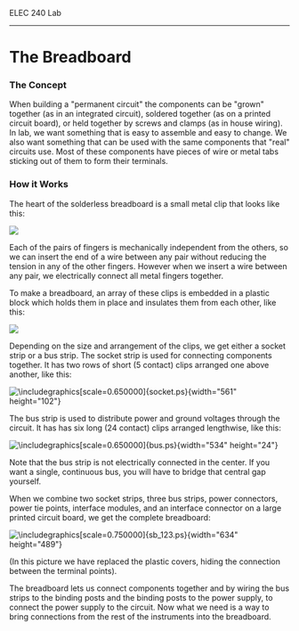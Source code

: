 ELEC 240 Lab

------------------------------------------------------------------------

The Breadboard
==============

### The Concept

When building a "permanent circuit" the components can be "grown"
together (as in an integrated circuit), soldered together (as on a
printed circuit board), or held together by screws and clamps (as in
house wiring). In lab, we want something that is easy to assemble and
easy to change. We also want something that can be used with the same
components that "real" circuits use. Most of these components have
pieces of wire or metal tabs sticking out of them to form their
terminals.

### How it Works

The heart of the solderless breadboard is a small metal clip that looks
like this:

![](../figs/ap4.jpg)

Each of the pairs of fingers is mechanically independent from the
others, so we can insert the end of a wire between any pair without
reducing the tension in any of the other fingers. However when we insert
a wire between any pair, we electrically connect all metal fingers
together.

To make a breadboard, an array of these clips is embedded in a plastic
block which holds them in place and insulates them from each other, like
this:

![](../figs/ap2.jpg)

Depending on the size and arrangement of the clips, we get either a
socket strip or a bus strip. The socket strip is used for connecting
components together. It has two rows of short (5 contact) clips arranged
one above another, like this:

![\\includegraphics\[scale=0.650000\]{socket.ps}](img1.gif){width="561"
height="102"}

The bus strip is used to distribute power and ground voltages through
the circuit. It has has six long (24 contact) clips arranged lengthwise,
like this:

![\\includegraphics\[scale=0.650000\]{bus.ps}](img2.gif){width="534"
height="24"}

Note that the bus strip is not electrically connected in the center. If
you want a single, continuous bus, you will have to bridge that central
gap yourself.

When we combine two socket strips, three bus strips, power connectors,
power tie points, interface modules, and an interface connector on a
large printed circuit board, we get the complete breadboard:

![\\includegraphics\[scale=0.750000\]{sb\_123.ps}](img3.gif){width="634"
height="489"}

(In this picture we have replaced the plastic covers, hiding the
connection between the terminal points).

The breadboard lets us connect components together and by wiring the bus
strips to the binding posts and the binding posts to the power supply,
to connect the power supply to the circuit. Now what we need is a way to
bring connections from the rest of the instruments into the breadboard.
